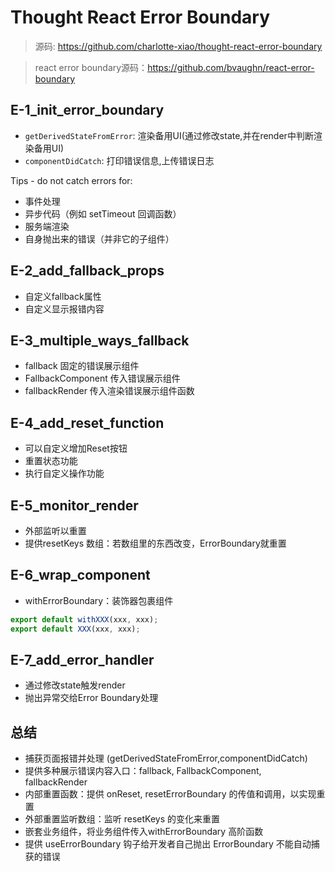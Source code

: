 # Thought React Error Boundary

> 源码: https://github.com/charlotte-xiao/thought-react-error-boundary

> react error boundary源码：https://github.com/bvaughn/react-error-boundary

## E-1_init_error_boundary

- `getDerivedStateFromError`: 渲染备用UI(通过修改state,并在render中判断渲染备用UI)
- `componentDidCatch`: 打印错误信息,上传错误日志

Tips - do not catch errors for:

- 事件处理
- 异步代码（例如 setTimeout 回调函数）
- 服务端渲染
- 自身抛出来的错误（并非它的子组件）

## E-2_add_fallback_props

- 自定义fallback属性
- 自定义显示报错内容

## E-3_multiple_ways_fallback

- fallback 固定的错误展示组件
- FallbackComponent 传入错误展示组件
- fallbackRender 传入渲染错误展示组件函数

## E-4_add_reset_function

- 可以自定义增加Reset按钮
- 重置状态功能
- 执行自定义操作功能

## E-5_monitor_render

- 外部监听以重置
- 提供resetKeys 数组：若数组里的东西改变，ErrorBoundary就重置

## E-6_wrap_component

- withErrorBoundary：装饰器包裹组件

```javascript
export default withXXX(xxx, xxx);
export default XXX(xxx, xxx);
```

## E-7_add_error_handler

- 通过修改state触发render
- 抛出异常交给Error Boundary处理

## 总结

- 捕获页面报错并处理 (getDerivedStateFromError,componentDidCatch)
- 提供多种展示错误内容入口：fallback, FallbackComponent, fallbackRender
- 内部重置函数：提供 onReset, resetErrorBoundary 的传值和调用，以实现重置
- 外部重置监听数组：监听 resetKeys 的变化来重置 
- 嵌套业务组件，将业务组件传入withErrorBoundary 高阶函数
- 提供 useErrorBoundary 钩子给开发者自己抛出 ErrorBoundary 不能自动捕获的错误
